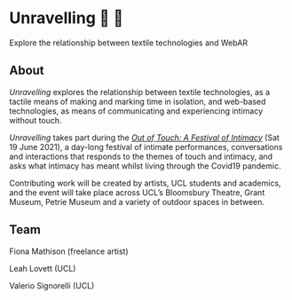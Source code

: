 # Unravelling :iphone: :yarn:

Explore the relationship between textile technologies and WebAR

## About

_Unravelling_ explores the relationship between textile technologies, as a tactile means of making and marking time in isolation, and web-based technologies, as means of communicating and experiencing intimacy without touch.

_Unravelling_ takes part during the [_Out of Touch: A Festival of Intimacy_](https://www.ucl.ac.uk/culture/news/festival-intimacy-open-call#:~:text=Out%20of%20Touch%3A%20A%20Festival%20of%20Intimacy%20is%20a%20day,living%20through%20the%20Covid19%20pandemic.&text=The%20Festival%20is%20due%20to%20take%20place%20on%20Sat%2019%20June%202021) (Sat 19 June 2021), a day-long festival of intimate performances, conversations and interactions that responds to the themes of touch and intimacy, and asks what intimacy has meant whilst living through the Covid19 pandemic. 

Contributing work will be created by artists, UCL students and academics, and the event will take place across UCL’s Bloomsbury Theatre, Grant Museum, Petrie Museum and a variety of outdoor spaces in between.

## Team

Fiona Mathison (freelance artist)

Leah Lovett (UCL)

Valerio Signorelli (UCL)
